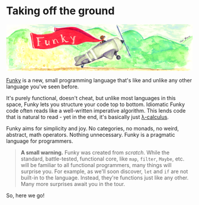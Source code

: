 # Taking off the ground

![Taking off](taking-off.png)

[Funky](https://github.com/faiface/funky) is a new, small programming language that's like and unlike any other language you've seen before.

It's purely functional, doesn't cheat, but unlike most languages in this space, Funky lets you structure your code top to bottom. Idiomatic Funky code often reads like a well-written imperative algorithm. This lends code that is natural to read - yet in the end, it's basically just [λ-calculus](https://en.wikipedia.org/wiki/Lambda_calculus).

Funky aims for simplicity and joy. No categories, no monads, no weird, abstract, math operators. Nothing unnecessary. Funky is a pragmatic language for programmers.

> **A small warning.** Funky was created from _scratch_. While the standard, battle-tested, functional core, like `map`, `filter`, `Maybe`, etc. will be familiar to all functional programmers, many things will surprise you. For example, as we'll soon discover, `let` and `if` are not built-in to the language. Instead, they're functions just like any other. Many more surprises await you in the tour.

So, here we go!
